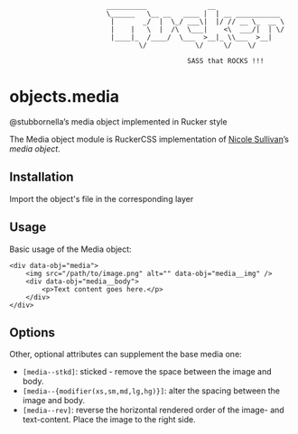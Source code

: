 ```
						__________               __                 
						\______   \__ __   ____ |  | __ ___________ 
						 |       _/  |  \_/ ___\|  |/ // __ \_  __ \
						 |    |   \  |  /\  \___|    <\  ___/|  | \/
						 |____|_  /____/  \___  >__|_ \\___  >__|   
								\/            \/     \/    \/    
									
											SASS that ROCKS !!!
```
# objects.media
@stubbornella’s media object implemented in Rucker style

The Media object module is RuckerCSS implementation of [Nicole Sullivan](https://twitter.com/stubbornella)’s <cite>media object</cite>.

## Installation

Import the object's file in the corresponding layer

## Usage

Basic usage of the Media object:

    <div data-obj="media">
        <img src="/path/to/image.png" alt="" data-obj="media__img" />
        <div data-obj="media__body">
            <p>Text content goes here.</p>
        </div>
    </div>

## Options

Other, optional attributes can supplement the base media one:

* `[media--stkd]`: sticked - remove the space between the image and body.
* `[media--{modifier(xs,sm,md,lg,hg)}]`: alter the spacing between the image and
  body.
* `[media--rev]`: reverse the horizontal rendered order of the image- and
  text-content. Place the image to the right side.
